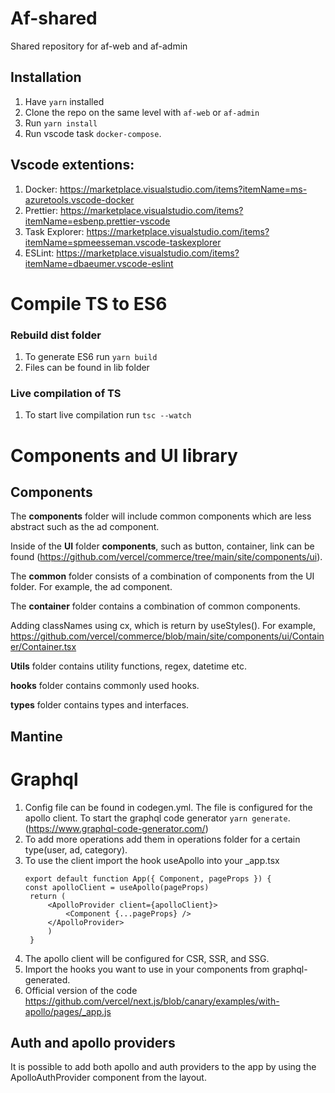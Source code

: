 # Af-shared

Shared repository for af-web and af-admin

## Installation

1. Have `yarn` installed
2. Clone the repo on the same level with `af-web` or `af-admin`
3. Run `yarn install`
4. Run vscode task `docker-compose`.

## Vscode extentions:

1. Docker: https://marketplace.visualstudio.com/items?itemName=ms-azuretools.vscode-docker
2. Prettier: https://marketplace.visualstudio.com/items?itemName=esbenp.prettier-vscode
3. Task Explorer: https://marketplace.visualstudio.com/items?itemName=spmeesseman.vscode-taskexplorer
4. ESLint: https://marketplace.visualstudio.com/items?itemName=dbaeumer.vscode-eslint

# Compile TS to ES6

### Rebuild dist folder

1. To generate ES6 run `yarn build`
2. Files can be found in lib folder

### Live compilation of TS

1. To start live compilation run `tsc --watch`

# Components and UI library

## Components

The **components** folder will include common components which are less abstract such as the ad component.

Inside of the **UI** folder **components**, such as button, container, link can be found (https://github.com/vercel/commerce/tree/main/site/components/ui).

The **common** folder consists of a combination of components from the UI folder. For example, the ad component.

The **container** folder contains a combination of common components.

Adding classNames using cx, which is return by useStyles(). For example, https://github.com/vercel/commerce/blob/main/site/components/ui/Container/Container.tsx

**Utils** folder contains utility functions, regex, datetime etc.

**hooks** folder contains commonly used hooks.

**types** folder contains types and interfaces.

## Mantine

# Graphql

1. Config file can be found in codegen.yml. The file is configured for the apollo client. To start the graphql code generator `yarn generate`. (https://www.graphql-code-generator.com/)
2. To add more operations add them in operations folder for a certain type(user, ad, category).
3. To use the client import the hook useApollo into your \_app.tsx
   ```
   export default function App({ Component, pageProps }) {
   const apolloClient = useApollo(pageProps)
    return (
        <ApolloProvider client={apolloClient}>
            <Component {...pageProps} />
        </ApolloProvider>
        )
    }
   ```
4. The apollo client will be configured for CSR, SSR, and SSG.
5. Import the hooks you want to use in your components from graphql-generated.
6. Official version of the code https://github.com/vercel/next.js/blob/canary/examples/with-apollo/pages/_app.js

## Auth and apollo providers

It is possible to add both apollo and auth providers to the app by using the ApolloAuthProvider component from the layout.
